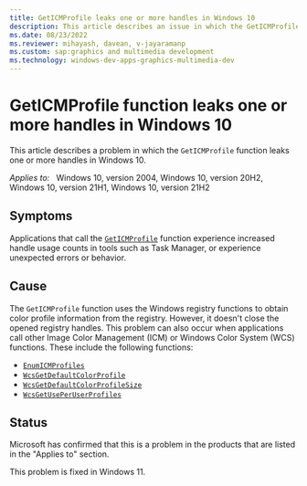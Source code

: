 ```yaml
---
title: GetICMProfile leaks one or more handles in Windows 10
description: This article describes an issue in which the GetICMProfile function doesn't close one or more registry handles in Windows 10.
ms.date: 08/23/2022
ms.reviewer: mihayash, davean, v-jayaramanp
ms.custom: sap:graphics and multimedia development
ms.technology: windows-dev-apps-graphics-multimedia-dev
---
```

# GetICMProfile function leaks one or more handles in Windows 10

This article describes a problem in which the `GetICMProfile` function leaks one or more handles in Windows 10.

_Applies to:_ &nbsp; Windows 10, version 2004, Windows 10, version 20H2, Windows 10, version 21H1, Windows 10, version 21H2

## Symptoms

Applications that call the [`GetICMProfile`](/previous-versions/ms536585(v=vs.85)) function experience increased handle usage counts in tools such as Task Manager, or experience unexpected errors or behavior.

## Cause

The `GetICMProfile` function uses the Windows registry functions to obtain color profile information from the registry. However, it doesn't close the opened registry handles. This problem can also occur when applications call other Image Color Management (ICM) or Windows Color System (WCS) functions. These include the following functions:
- [`EnumICMProfiles`](/previous-versions/ms536595(v=vs.85))
- [`WcsGetDefaultColorProfile`](/previous-versions/ms536874(v=vs.85))
- [`WcsGetDefaultColorProfileSize`](/previous-versions/ms536875(v=vs.85))
- [`WcsGetUsePerUserProfiles`](/previous-versions/ms536877(v=vs.85))

## Status

Microsoft has confirmed that this is a problem in the products that are listed in the "Applies to" section.

This problem is fixed in Windows 11.
